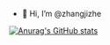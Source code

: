 - 👋 Hi, I’m @zhangjizhe

[![Anurag's GitHub stats](https://github-readme-stats.vercel.app/api?username=zhangjizhe)](https://github.com/anuraghazra/github-readme-stats)

<!---
zhangjizhe/zhangjizhe is a ✨ special ✨ repository because its `README.md` (this file) appears on your GitHub profile.
You can click the Preview link to take a look at your changes.
--->
